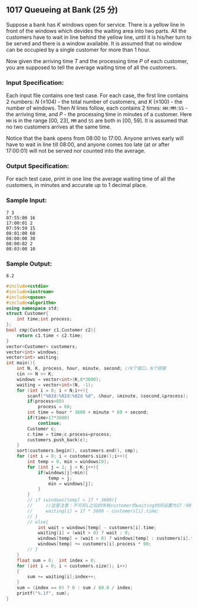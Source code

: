 ## 1017 Queueing at Bank (25 分)

Suppose a bank has *K* windows open for service. There is a yellow line in front of the windows which devides the waiting area into two parts. All the customers have to wait in line behind the yellow line, until it is his/her turn to be served and there is a window available. It is assumed that no window can be occupied by a single customer for more than 1 hour.

Now given the arriving time *T* and the processing time *P* of each customer, you are supposed to tell the average waiting time of all the customers.

### Input Specification:

Each input file contains one test case. For each case, the first line contains 2 numbers: *N* (≤104) - the total number of customers, and *K* (≤100) - the number of windows. Then *N* lines follow, each contains 2 times: `HH:MM:SS` - the arriving time, and *P* - the processing time in minutes of a customer. Here `HH` is in the range [00, 23], `MM` and `SS` are both in [00, 59]. It is assumed that no two customers arrives at the same time.

Notice that the bank opens from 08:00 to 17:00. Anyone arrives early will have to wait in line till 08:00, and anyone comes too late (at or after 17:00:01) will not be served nor counted into the average.

### Output Specification:

For each test case, print in one line the average waiting time of all the customers, in minutes and accurate up to 1 decimal place.

### Sample Input:

```in
7 3
07:55:00 16
17:00:01 2
07:59:59 15
08:01:00 60
08:00:00 30
08:00:02 2
08:03:00 10
```

### Sample Output:

```out
8.2
```

```C++
#include<cstdio>
#include<iostream>
#include<queue>
#include<algorithm>
using namespace std;
struct Customer{
    int time;int process;
};
bool cmp(Customer c1,Customer c2){
    return c1.time < c2.time;
}
vector<Customer> customers;
vector<int> windows;
vector<int> waiting;
int main(){
    int N, K, process, hour, minute, second; //K个窗口，N个顾客
    cin >> N >> K;
    windows = vector<int>(K,8*3600);
    waiting = vector<int>(N, -1);
    for (int i = 0; i < N;i++){
        scanf("%02d:%02d:%02d %d", &hour, &minute, &second,&process);
        if(process>60)
            process = 60;
        int time = hour * 3600 + minute * 60 + second;
        if(time>17*3600)
            continue;
        Customer c;
        c.time = time;c.process=process;
        customers.push_back(c);
    }
    sort(customers.begin(), customers.end(), cmp);
    for (int i = 0; i < customers.size();i++){
        int temp = 0, min = windows[0];
        for (int j = 1; j < K;j++){
            if(windows[j]<min){
                temp = j;
                min = windows[j];
            }
        }
        // if (windows[temp] > 17 * 3600){
        //     //这里注意：不可将i之后的所有customer的waiting时间设置为17：00-到达时间，有可能后面的顾客存在晚于17点到达
        //     waiting[i] = 17 * 3600 - customers[i].time;
        // }
        // else{
            int wait = windows[temp] - customers[i].time;
            waiting[i] = (wait > 0) ? wait : 0;
            windows[temp] = (wait > 0) ? windows[temp] : customers[i].time;
            windows[temp] += customers[i].process * 60;
        // }
    }
    float sum = 0;  int index = 0;
    for (int i = 0; i < customers.size(); i++)
    {
        sum += waiting[i];index++;
    }
    sum = (index == 0) ? 0 : sum / 60.0 / index;
    printf("%.1f", sum);
}
```


